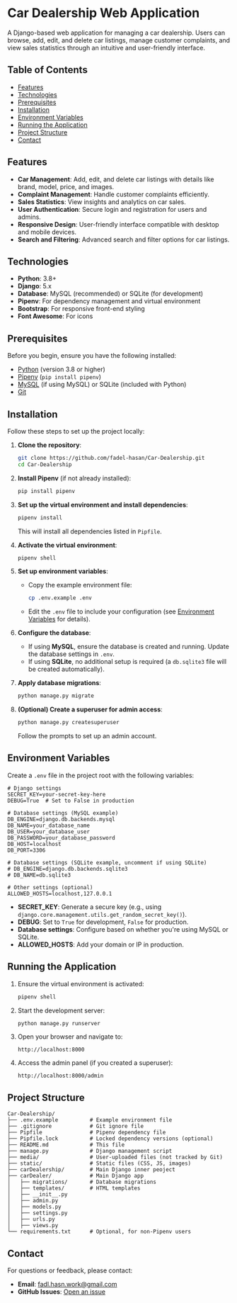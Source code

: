 # Car Dealership Web Application

A Django-based web application for managing a car dealership. Users can browse, add, edit, and delete car listings, manage customer complaints, and view sales statistics through an intuitive and user-friendly interface.


## Table of Contents
- [Features](#features)
- [Technologies](#technologies)
- [Prerequisites](#prerequisites)
- [Installation](#installation)
- [Environment Variables](#environment-variables)
- [Running the Application](#running-the-application)
- [Project Structure](#project-structure)
- [Contact](#contact)

## Features
- **Car Management**: Add, edit, and delete car listings with details like brand, model, price, and images.
- **Complaint Management**: Handle customer complaints efficiently.
- **Sales Statistics**: View insights and analytics on car sales.
- **User Authentication**: Secure login and registration for users and admins.
- **Responsive Design**: User-friendly interface compatible with desktop and mobile devices.
- **Search and Filtering**: Advanced search and filter options for car listings.

## Technologies
- **Python**: 3.8+
- **Django**: 5.x
- **Database**: MySQL (recommended) or SQLite (for development)
- **Pipenv**: For dependency management and virtual environment
- **Bootstrap**: For responsive front-end styling
- **Font Awesome**: For icons

## Prerequisites
Before you begin, ensure you have the following installed:
- [Python](https://www.python.org/downloads/) (version 3.8 or higher)
- [Pipenv](https://pipenv.pypa.io/en/latest/) (`pip install pipenv`)
- [MySQL](https://www.mysql.com/downloads/) (if using MySQL) or SQLite (included with Python)
- [Git](https://git-scm.com/downloads/)

## Installation
Follow these steps to set up the project locally:

1. **Clone the repository**:
   ```bash
   git clone https://github.com/fadel-hasan/Car-Dealership.git
   cd Car-Dealership
   ```

2. **Install Pipenv** (if not already installed):
   ```bash
   pip install pipenv
   ```

3. **Set up the virtual environment and install dependencies**:
   ```bash
   pipenv install
   ```
   This will install all dependencies listed in `Pipfile`.

4. **Activate the virtual environment**:
   ```bash
   pipenv shell
   ```

5. **Set up environment variables**:
   - Copy the example environment file:
     ```bash
     cp .env.example .env
     ```
   - Edit the `.env` file to include your configuration (see [Environment Variables](#environment-variables) for details).

6. **Configure the database**:
   - If using **MySQL**, ensure the database is created and running. Update the database settings in `.env`.
   - If using **SQLite**, no additional setup is required (a `db.sqlite3` file will be created automatically).

7. **Apply database migrations**:
   ```bash
   python manage.py migrate
   ```

8. **(Optional) Create a superuser for admin access**:
   ```bash
   python manage.py createsuperuser
   ```
   Follow the prompts to set up an admin account.

## Environment Variables
Create a `.env` file in the project root with the following variables:

```plaintext
# Django settings
SECRET_KEY=your-secret-key-here
DEBUG=True  # Set to False in production

# Database settings (MySQL example)
DB_ENGINE=django.db.backends.mysql
DB_NAME=your_database_name
DB_USER=your_database_user
DB_PASSWORD=your_database_password
DB_HOST=localhost
DB_PORT=3306

# Database settings (SQLite example, uncomment if using SQLite)
# DB_ENGINE=django.db.backends.sqlite3
# DB_NAME=db.sqlite3

# Other settings (optional)
ALLOWED_HOSTS=localhost,127.0.0.1
```

- **SECRET_KEY**: Generate a secure key (e.g., using `django.core.management.utils.get_random_secret_key()`).
- **DEBUG**: Set to `True` for development, `False` for production.
- **Database settings**: Configure based on whether you're using MySQL or SQLite.
- **ALLOWED_HOSTS**: Add your domain or IP in production.

## Running the Application
1. Ensure the virtual environment is activated:
   ```bash
   pipenv shell
   ```

2. Start the development server:
   ```bash
   python manage.py runserver
   ```

3. Open your browser and navigate to:
   ```
   http://localhost:8000
   ```

4. Access the admin panel (if you created a superuser):
   ```
   http://localhost:8000/admin
   ```

## Project Structure
```
Car-Dealership/
├── .env.example          # Example environment file
├── .gitignore            # Git ignore file
├── Pipfile               # Pipenv dependency file
├── Pipfile.lock          # Locked dependency versions (optional)
├── README.md             # This file
├── manage.py             # Django management script
├── media/                # User-uploaded files (not tracked by Git)
├── static/               # Static files (CSS, JS, images)
├── carDealership/        # Main Django inner peoject
├── carDealer/            # Main Django app
│   ├── migrations/       # Database migrations
│   ├── templates/        # HTML templates
│   ├── __init__.py
│   ├── admin.py
│   ├── models.py
│   ├── settings.py
│   ├── urls.py
│   ├── views.py
└── requirements.txt      # Optional, for non-Pipenv users
```

## Contact
For questions or feedback, please contact:
- **Email**: fadl.hasn.work@gmail.com
- **GitHub Issues**: [Open an issue](https://github.com/fadel-hasan/Car-Dealership/issues)
